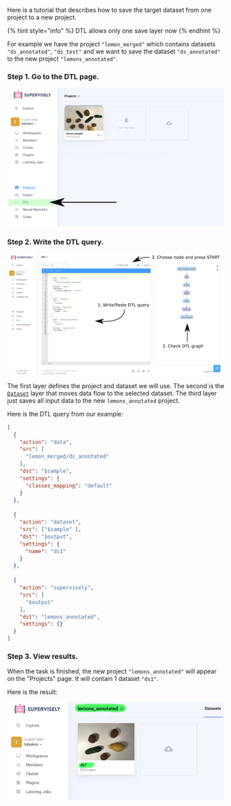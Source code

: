 Here is a tutorial that describes how to save the target dataset from one project to a new project.

{% hint style="info" %}
DTL allows only one save layer now
{% endhint %}

For example we have the project `"lemon_merged"` which contains datasets `"ds_annotated"`, `"ds_test"` and we want to save the dataset `"ds_annotated"` to the new project `"lemons_annotated"`. 



### Step 1. Go to the DTL page.
![](01.png)

### Step 2. Write the DTL query.
![](02.png)


The first layer defines the project and dataset we will use. The second is the [`Dataset`](/export/dataset) layer that moves data flow to the selected dataset. The third layer just saves all input data to the new `lemons_annotated` project.

Here is the DTL query from our example:

```json
[
  {
    "action": "data",
    "src": [
      "lemon_merged/ds_annotated"
    ],
    "dst": "$sample",
    "settings": {
      "classes_mapping": "default"
    }
  },
  
  {
    "action": "dataset",
    "src": ["$sample" ],
    "dst": "$output",
    "settings": {
      "name": "ds1"
    }
  },
  
  {
    "action": "supervisely",
    "src": [
      "$output"
    ],
    "dst": "lemons_annotated",
    "settings": {}
  }
]
```

### Step 3. View results.

When the task is finished, the new project `"lemons_annotated"` will appear on the "Projects" page. It will contain 1 dataset `"ds1"`.

Here is the result:

![](03.png)

